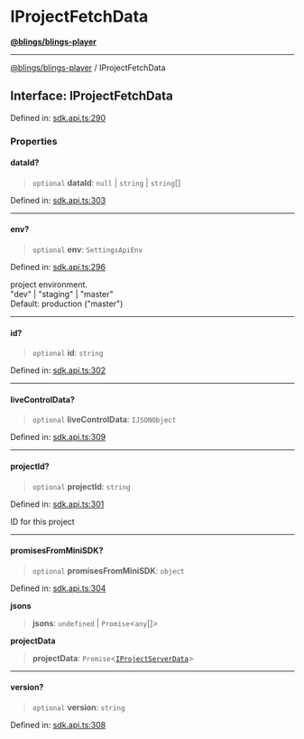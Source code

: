 # IProjectFetchData

[**@blings/blings-player**](../../)

***

[@blings/blings-player](../globals.md) / IProjectFetchData

## Interface: IProjectFetchData

Defined in: [sdk.api.ts:290](https://bitbucket.org/blingsio/player/src/e9d4e5a1bf54c48bcb6663f1308cce3af89efa76/src/SDK/sdk.api.ts#lines-290)

### Properties

#### dataId?

> `optional` **dataId**: `null` | `string` | `string`\[]

Defined in: [sdk.api.ts:303](https://bitbucket.org/blingsio/player/src/e9d4e5a1bf54c48bcb6663f1308cce3af89efa76/src/SDK/sdk.api.ts#lines-303)

***

#### env?

> `optional` **env**: `SettingsApiEnv`

Defined in: [sdk.api.ts:296](https://bitbucket.org/blingsio/player/src/e9d4e5a1bf54c48bcb6663f1308cce3af89efa76/src/SDK/sdk.api.ts#lines-296)

project environment.\
"dev" | "staging" | "master"\
Default: production ("master")

***

#### id?

> `optional` **id**: `string`

Defined in: [sdk.api.ts:302](https://bitbucket.org/blingsio/player/src/e9d4e5a1bf54c48bcb6663f1308cce3af89efa76/src/SDK/sdk.api.ts#lines-302)

***

#### liveControlData?

> `optional` **liveControlData**: `IJSONObject`

Defined in: [sdk.api.ts:309](https://bitbucket.org/blingsio/player/src/e9d4e5a1bf54c48bcb6663f1308cce3af89efa76/src/SDK/sdk.api.ts#lines-309)

***

#### projectId?

> `optional` **projectId**: `string`

Defined in: [sdk.api.ts:301](https://bitbucket.org/blingsio/player/src/e9d4e5a1bf54c48bcb6663f1308cce3af89efa76/src/SDK/sdk.api.ts#lines-301)

ID for this project

***

#### promisesFromMiniSDK?

> `optional` **promisesFromMiniSDK**: `object`

Defined in: [sdk.api.ts:304](https://bitbucket.org/blingsio/player/src/e9d4e5a1bf54c48bcb6663f1308cce3af89efa76/src/SDK/sdk.api.ts#lines-304)

**jsons**

> **jsons**: `undefined` | `Promise`<`any`\[]>

**projectData**

> **projectData**: `Promise`<[`IProjectServerData`](IProjectServerData.md)>

***

#### version?

> `optional` **version**: `string`

Defined in: [sdk.api.ts:308](https://bitbucket.org/blingsio/player/src/e9d4e5a1bf54c48bcb6663f1308cce3af89efa76/src/SDK/sdk.api.ts#lines-308)
